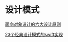 # 设计模式

[面向对象设计的六大设计原则](https://juejin.im/post/5b9526c1e51d450e69731dc2)

[23个经典设计模式的swift实现](https://juejin.im/post/5aaa2943f265da239c7b15c4)

